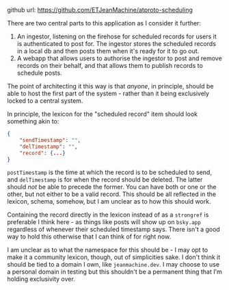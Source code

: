 github url: https://github.com/ETJeanMachine/atproto-scheduling

There are two central parts to this application as I consider it further:
1. An ingestor, listening on the firehose for scheduled records for users it is authenticated to post for. The ingestor stores the scheduled records in a local db and then posts them when it's ready for it to go out.
2. A webapp that allows users to authorise the ingestor to post and remove records on their behalf, and that allows them to publish records to schedule posts.

The point of architecting it this way is that *anyone*, in principle, should be able to host the first part of the system - rather than it being exclusively locked to a central system. 

In principle, the lexicon for the "scheduled record" item should look something akin to:
```json
{
	"sendTimestamp": "",
	"delTimestamp": "",
	"record": {...}
}
```

`postTimestamp` is the time at which the record is to be scheduled to send, and `delTimestamp` is for when the record should be deleted. The latter should *not* be able to precede the former. You can have both or one or the other, but not either to be a valid record. This should be all reflected in the lexicon, schema, somehow, but I am unclear as to how this should work.

Containing the record directly in the lexicon instead of as a `strongref` is preferable I think here - as things like posts will show up on `bsky.app` regardless of whenever their scheduled timestamp says. There isn't a good way to hold this otherwise that I can think of for right now.

I am unclear as to what the namespace for this should be - I may opt to make it a community lexicon, though, out of simplicities sake. I don't think it should be tied to a domain I own, like `jeanmachine.dev`. I may choose to use a personal domain in testing but this shouldn't be a permanent thing that I'm holding exclusivity over.